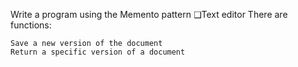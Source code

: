 Write a program using the Memento pattern
❑Text editor
There are functions:

    Save a new version of the document
    Return a specific version of a document

